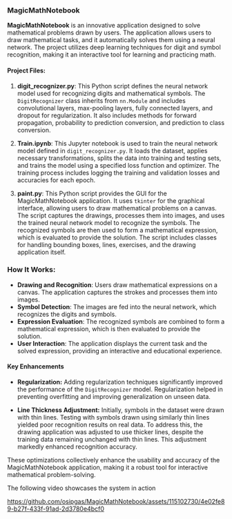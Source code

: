 ### MagicMathNotebook

**MagicMathNotebook** is an innovative application designed to solve mathematical problems drawn by users. The application allows users to draw mathematical tasks, and it automatically solves them using a neural network. The project utilizes deep learning techniques for digit and symbol recognition, making it an interactive tool for learning and practicing math.

#### Project Files:

1. **digit_recognizer.py**:
   This Python script defines the neural network model used for recognizing digits and mathematical symbols. The `DigitRecognizer` class inherits from `nn.Module` and includes convolutional layers, max-pooling layers, fully connected layers, and dropout for regularization. It also includes methods for forward propagation, probability to prediction conversion, and prediction to class conversion.

2. **Train.ipynb**:
   This Jupyter notebook is used to train the neural network model defined in `digit_recognizer.py`. It loads the dataset, applies necessary transformations, splits the data into training and testing sets, and trains the model using a specified loss function and optimizer. The training process includes logging the training and validation losses and accuracies for each epoch.

3. **paint.py**:
   This Python script provides the GUI for the MagicMathNotebook application. It uses `tkinter` for the graphical interface, allowing users to draw mathematical problems on a canvas. The script captures the drawings, processes them into images, and uses the trained neural network model to recognize the symbols. The recognized symbols are then used to form a mathematical expression, which is evaluated to provide the solution. The script includes classes for handling bounding boxes, lines, exercises, and the drawing application itself.

### How It Works:

- **Drawing and Recognition**: Users draw mathematical expressions on a canvas. The application captures the strokes and processes them into images.
- **Symbol Detection**: The images are fed into the neural network, which recognizes the digits and symbols.
- **Expression Evaluation**: The recognized symbols are combined to form a mathematical expression, which is then evaluated to provide the solution.
- **User Interaction**: The application displays the current task and the solved expression, providing an interactive and educational experience.

#### Key Enhancements

- **Regularization:** Adding regularization techniques significantly improved the performance of the `DigitRecognizer` model. Regularization helped in preventing overfitting and improving generalization on unseen data.

- **Line Thickness Adjustment:** Initially, symbols in the dataset were drawn with thin lines. Testing with symbols drawn using similarly thin lines yielded poor recognition results on real data. To address this, the drawing application was adjusted to use thicker lines, despite the training data remaining unchanged with thin lines. This adjustment markedly enhanced recognition accuracy.

These optimizations collectively enhance the usability and accuracy of the MagicMathNotebook application, making it a robust tool for interactive mathematical problem-solving.

The following video showcases the system in action

https://github.com/osipgas/MagicMathNotebook/assets/115102730/4e02fe89-b27f-433f-91ad-2d3780e4bcf0

